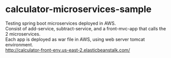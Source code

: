 # calculator-microservices-sample
Testing spring boot microservices deployed in AWS.<br />
Consist of add-service, subtract-service, and a front-mvc-app that calls the 2 microservices.<br />
Each app is deployed as war file in AWS, using web server tomcat environment.<br />
http://calculator-front-env.us-east-2.elasticbeanstalk.com/
